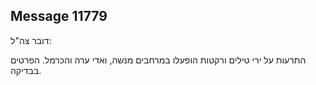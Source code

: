 ## Message 11779

דובר צה"ל:

התרעות על ירי טילים ורקטות הופעלו במרחבים מנשה, ואדי ערה והכרמל. הפרטים בבדיקה.

